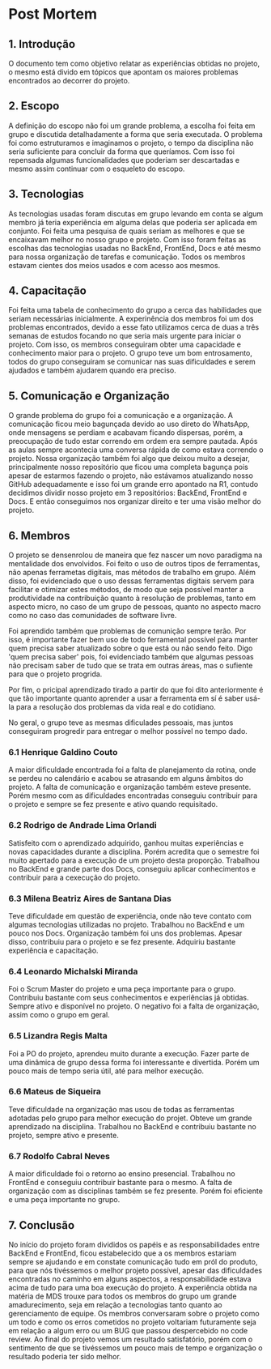 # Post Mortem 

## 1. Introdução

O documento tem como objetivo relatar as experiências obtidas no projeto, o mesmo está divido em tópicos que apontam os maiores problemas encontrados ao decorrer do projeto.

## 2. Escopo

A definição do escopo não foi um grande problema, a escolha foi feita em grupo e discutida detalhadamente a forma que seria executada. O problema foi como estruturamos e imaginamos o projeto, o tempo da disciplina não seria suficiente para concluir da forma que queríamos. Com isso foi repensada algumas funcionalidades que poderiam ser descartadas e mesmo assim continuar com o esqueleto do escopo. 

## 3. Tecnologias 

As tecnologias usadas foram discutas em grupo levando em conta se algum membro já teria experiência em alguma delas que poderia ser aplicada em conjunto. Foi feita uma pesquisa de quais seriam as melhores e que se encaixavam melhor no nosso grupo e projeto. Com isso foram feitas as escolhas das tecnologias usadas no BackEnd, FrontEnd, Docs e até mesmo para nossa organização de tarefas e comunicação. Todos os membros estavam cientes dos meios usados e com acesso aos mesmos. 

## 4. Capacitação 

Foi feita uma tabela de conhecimento do grupo a cerca das habilidades que seriam necessárias inicialmente. A experinência dos membros foi um dos problemas encontrados, devido a esse fato utilizamos cerca de duas a três semanas de estudos focando no que seria mais urgente para iniciar o projeto. Com isso, os membros conseguiram obter uma capacidade e conhecimento maior para o projeto. O grupo teve um bom entrosamento, todos do grupo conseguiram se comunicar nas suas dificuldades e serem ajudados e também ajudarem quando era preciso. 

## 5. Comunicação e Organização 

O grande problema do grupo foi a comunicação e a organização. A comunicação ficou meio bagunçada devido ao uso direto do WhatsApp, onde mensagens se perdiam e acabavam ficando dispersas, porém, a preocupação de tudo estar correndo em ordem era sempre pautada. Após as aulas sempre acontecia uma conversa rápida de como estava correndo o projeto. Nossa organização também foi algo que deixou muito a desejar, principalmente nosso repositório que ficou uma completa bagunça pois apesar de estarmos fazendo o projeto, não estávamos atualizando nosso GitHub adequadamente e isso foi um grande erro apontado na R1, contudo decidimos dividir nosso projeto em 3 repositórios: BackEnd, FrontEnd e Docs. E então conseguimos nos organizar direito e ter uma visão melhor do projeto.  

## 6. Membros 

O projeto se densenrolou de maneira que fez nascer um novo paradigma na mentalidade dos envolvidos. Foi feito o uso de outros tipos de ferramentas, não apenas ferrametas digitais, mas métodos de trabalho em grupo. Além disso, foi evidenciado que o uso dessas ferramentas digitais servem para facilitar e otimizar estes métodos, de modo que seja possível manter a produtividade na contribuição quanto à resolução de problemas, tanto em aspecto micro, no caso de um grupo de pessoas, quanto no aspecto macro como no caso das comunidades de software livre.

Foi aprendido também que problemas de comunição sempre terão. Por isso, é importante fazer bem uso de todo ferramental possível para manter quem precisa saber atualizado sobre o que está ou não sendo feito. Digo 'quem precisa saber' pois, foi evidenciado também que algumas pessoas não precisam saber de tudo que se trata em outras áreas, mas o sufiente para que o projeto progrida.

Por fim, o pricipal aprendizado tirado a partir do que foi dito anteriormente é que tão importante quanto aprender a usar a ferramenta em sí é saber usá-la para a resolução dos problemas da vida real e do cotidiano.

No geral, o grupo teve as mesmas dificulades pessoais, mas juntos conseguiram progredir para entregar o melhor possível no tempo dado. 

### 6.1 Henrique Galdino Couto

A maior dificuldade encontrada foi a falta de planejamento da rotina, onde se perdeu no calendário e acabou se atrasando em alguns âmbitos do projeto. A falta de comunicação e organização também esteve presente. Porém mesmo com as dificuldades encontradas conseguiu contribuir para o projeto e sempre se fez presente e ativo quando requisitado. 

### 6.2 Rodrigo de Andrade Lima Orlandi

Satisfeito com o aprendizado adquirido, ganhou muitas experiências e novas capacidades durante a disciplina. 
Porém acredita que o semestre foi muito apertado para a execução de um projeto desta proporção. Trabalhou no BackEnd e grande parte dos Docs, conseguiu aplicar conhecimentos e contribuir para a cexecução do projeto.

### 6.3 Milena Beatriz Aires de Santana Dias
  
Teve dificuldade em questão de experiência, onde não teve contato com algumas tecnologias utilizadas no projeto. Trabalhou no BackEnd e um pouco nos Docs. Organização também foi uns dos problemas. Apesar disso, contribuiu para o projeto e se fez presente. Adquiriu bastante experiência e capacitação. 

### 6.4 Leonardo Michalski Miranda
  
Foi o Scrum Master do projeto e uma peça importante para o grupo. Contribuiu bastante com seus conhecimentos e experiências já obtidas. Sempre ativo e disponível no projeto. O negativo foi a falta de organização, assim como o grupo em geral. 

### 6.5 Lizandra Regis Malta
  
Foi a PO do projeto, aprendeu muito durante a execução. Fazer parte de uma dinâmica de grupo dessa forma foi interessante e divertida. Porém um pouco mais de tempo seria útil, até para melhor execução. 
  
### 6.6 Mateus de Siqueira
  
Teve dificuldade na organização mas usou de todas as ferramentas adotadas pelo grupo para melhor execução do projet. Obteve um grande aprendizado na disciplina. Trabalhou no BackEnd e contribuiu bastante no projeto, sempre ativo e presente. 
  
### 6.7 Rodolfo Cabral Neves
  
A maior dificuldade foi o retorno ao ensino presencial. Trabalhou no FrontEnd e conseguiu contribuir bastante para o mesmo. A falta de organização com as disciplinas também se fez presente. Porém foi eficiente e uma peça importante no grupo. 

## 7. Conclusão 

No início do projeto foram divididos os papéis e as responsabilidades entre BackEnd e FrontEnd, ficou estabelecido que a os membros estariam sempre se ajudando e em constate comunicação tudo em pról do produto, para que nós tivéssemos o melhor projeto possível, apesar das dificuldades encontradas no caminho em alguns aspectos, a responsabilidade estava acima de tudo para uma boa execução do projeto. A experiência obtida na matéria de MDS trouxe para todos os membros do grupo um grande amadurecimento, seja em relação a tecnologias tanto quanto ao gerenciamento de equipe. Os membros conversaram sobre o projeto como um todo e como os erros cometidos no projeto voltariam futuramente seja em relação a algum erro ou um BUG que passou despercebido no code review. Ao final do projeto vemos um resultado satisfatório, porém com o sentimento de que se tivéssemos um pouco mais de tempo e organização o resultado poderia ter sido melhor.
